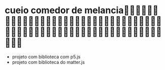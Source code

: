 # cueio comedor de melancia🐰🐰🐰🐰🐰🐰🐰🐰🐰🐰🐰🐰🐰🐰🐰🐰🐰🐰🐰🐰🐰🐰🐰🐰🐰🐰🐰🐰🐰🐰🐰🐰🐰🐰🐰🐰🐰🐰🐰🐰🐰🐰🐰🐰🐰🐰🐰🐰🐰🐰🐰🐰🐰🐰🐰🐰🐰🐰🐰🐰🐰🐰🐰
 - projeto com biblioteca com p5.js
 - projeto com biblioteca do matter.js

